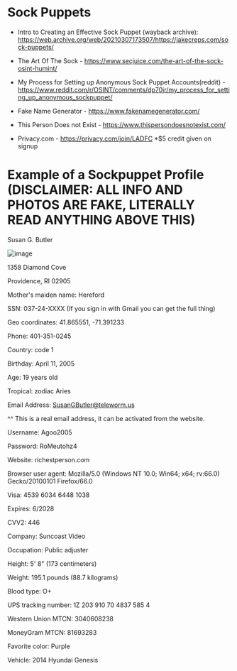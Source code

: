 # Sock Puppets

- Intro to Creating an Effective Sock Puppet (wayback archive): https://web.archive.org/web/20210307173507/https://jakecreps.com/sock-puppets/

- The Art Of The Sock - https://www.secjuice.com/the-art-of-the-sock-osint-humint/

- My Process for Setting up Anonymous Sock Puppet Accounts(reddit) - https://www.reddit.com/r/OSINT/comments/dp70jr/my_process_for_setting_up_anonymous_sockpuppet/

- Fake Name Generator - https://www.fakenamegenerator.com/

- This Person Does not Exist - https://www.thispersondoesnotexist.com/

- Privacy.com - https://privacy.com/join/LADFC *$5 credit given on signup

# Example of a Sockpuppet Profile (DISCLAIMER: ALL INFO AND PHOTOS ARE FAKE, LITERALLY READ ANYTHING ABOVE THIS)

Susan G. Butler

![image](https://github.com/user-attachments/assets/8537c48b-bb98-417c-aa01-fecc608d857d)

1358 Diamond Cove

Providence, RI 02905 

Mother's maiden name: Hereford 

SSN: 037-24-XXXX (If you sign in with Gmail you can get the full thing)

Geo coordinates: 41.865551, -71.391233 

Phone: 401-351-0245

Country: code 1

Birthday: April 11, 2005

Age: 19 years old

Tropical: zodiac Aries

Email Address: SusanGButler@teleworm.us

^^ This is a real email address, it can be activated from the website.

Username: Agoo2005

Password: RoMeutohz4

Website: richestperson.com

Browser user agent: Mozilla/5.0 (Windows NT 10.0; Win64; x64; rv:66.0) Gecko/20100101 Firefox/66.0

Visa: 4539 6034 6448 1038

Expires: 6/2028

CVV2: 446

Company: Suncoast Video

Occupation: Public adjuster

Height: 5' 8" (173 centimeters)

Weight: 195.1 pounds (88.7 kilograms)

Blood type: O+

UPS tracking number: 1Z 203 910 70 4837 585 4

Western Union MTCN: 3040608238

MoneyGram MTCN: 81693283

Favorite color: Purple

Vehicle: 2014 Hyundai Genesis 
